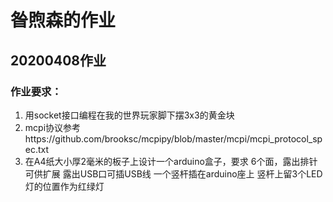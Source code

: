 # 昝煦森的作业
## 20200408作业
### 作业要求：
1. 用socket接口编程在我的世界玩家脚下摆3x3的黄金块
2. mcpi协议参考https://github.com/brooksc/mcpipy/blob/master/mcpi/mcpi_protocol_spec.txt
3. 在A4纸大小厚2毫米的板子上设计一个arduino盒子，要求
6个面，露出排针可供扩展
露出USB口可插USB线
一个竖杆插在arduino座上
竖杆上留3个LED灯的位置作为红绿灯
